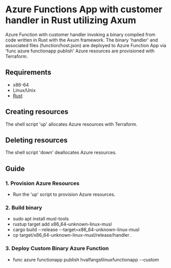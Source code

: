 # Azure Functions App with customer handler in Rust utilizing Axum

Azure Function with customer handler invoking a binary compiled from code written in Rust with the Axum framework.
The binary 'handler' and associated files (function/host.json) are deployed to Azure Function App via 'func azure functionapp publish'
Azure resources are provisioned with Terraform.

## Requirements

* x86-64
* Linux/Unix
* [Rust](https://www.rust-lang.org/tools/install)

## Creating resources

The shell script 'up' allocates Azure resources with Terraform.

## Deleting resources

The shell script 'down' deallocates Azure resources.


## Guide

### 1. Provision Azure Resources

- Run the 'up' script to provision Azure resources.

### 2. Build binary

- sudo apt install musl-tools
- rustup target add x86_64-unknown-linux-musl
- cargo build --release --target=x86_64-unknown-linux-musl
- cp target/x86_64-unknown-linux-musl/release/handler .


### 3. Deploy Custom Binary Azure Function

- func azure functionapp publish hvalfangstlinuxfunctionapp --custom